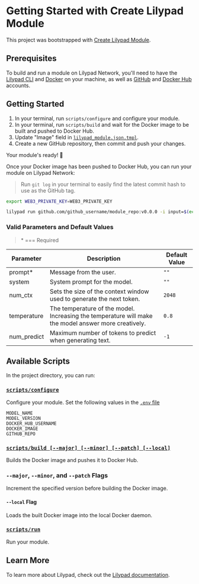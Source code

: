 # Getting Started with Create Lilypad Module

This project was bootstrapped with [Create Lilypad Module](https://github.com/DevlinRocha/create-lilypad-module).

## Prerequisites

To build and run a module on Lilypad Network, you'll need to have the [Lilypad CLI](https://docs.lilypad.tech/lilypad/lilypad-testnet/install-run-requirements) and [Docker](https://www.docker.com/) on your machine, as well as [GitHub](https://github.com/) and [Docker Hub](https://hub.docker.com/) accounts.

## Getting Started

1. In your terminal, run `scripts/configure` and configure your module.
2. In your terminal, run `scripts/build` and wait for the Docker image to be built and pushed to Docker Hub.
3. Update "Image" field in [`lilypad_module.json.tmpl`](lilypad_module.json.tmpl).
4. Create a new GitHub repository, then commit and push your changes.

Your module's ready! 🎉

Once your Docker image has been pushed to Docker Hub, you can run your module on Lilypad Network:

> Run `git log` in your terminal to easily find the latest commit hash to use as the GitHub tag.

```sh
export WEB3_PRIVATE_KEY=WEB3_PRIVATE_KEY

lilypad run github.com/github_username/module_repo:v0.0.0 -i input=$(echo '{"prompt": "Which animal order do frogs belong to?", "system": "You are a helpful AI assistant", "temperature": "0.4" | base64 -w 0)
```

### Valid Parameters and Default Values

> \* === Required

| Parameter   | Description                                                                                          | Default Value |
| ----------- | ---------------------------------------------------------------------------------------------------- | ------------- |
| prompt\*    | Message from the user.                                                                               | `""`          |
| system      | System prompt for the model.                                                                         | `""`          |
| num_ctx     | Sets the size of the context window used to generate the next token.                                 | `2048`        |
| temperature | The temperature of the model. Increasing the temperature will make the model answer more creatively. | `0.8`         |
| num_predict | Maximum number of tokens to predict when generating text.                                            | `-1`          |

## Available Scripts

In the project directory, you can run:

### [`scripts/configure`](scripts/configure)

Configure your module.
Set the following values in the [`.env` file](.env)

```
MODEL_NAME
MODEL_VERSION
DOCKER_HUB_USERNAME
DOCKER_IMAGE
GITHUB_REPO
```

### [`scripts/build [--major] [--minor] [--patch] [--local]`](scripts/build)

Builds the Docker image and pushes it to Docker Hub.

### `--major`, `--minor`, and `--patch` Flags

Increment the specified version before building the Docker image.

#### `--local` Flag

Loads the built Docker image into the local Docker daemon.

### [`scripts/run`](scripts/run)

Run your module.

## Learn More

To learn more about Lilypad, check out the [Lilypad documentation](https://docs.lilypad.tech/lilypad).
